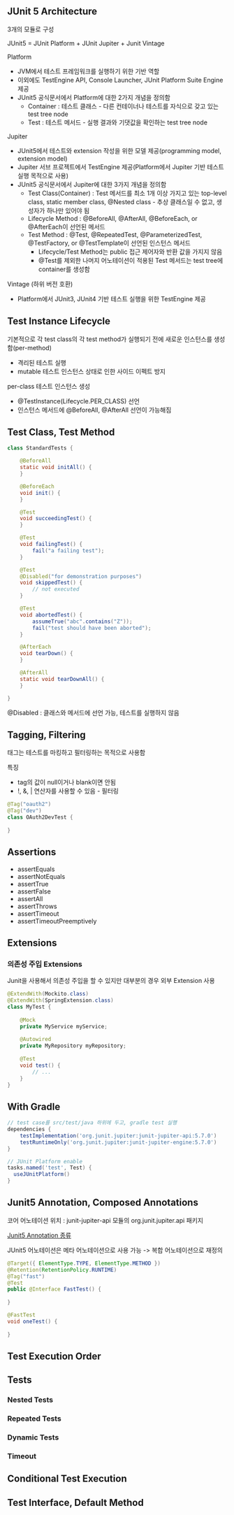 ## JUnit 5 Architecture

3개의 모듈로 구성

JUnit5 = JUnit Platform + JUnit Jupiter + Junit Vintage

Platform
- JVM에서 테스트 프레임워크를 실행하기 위한 기반 역할
- 이외에도 TestEngine API, Console Launcher, JUnit Platform Suite Engine 제공
- JUnit5 공식문서에서 Platform에 대한 2가지 개념을 정의함
  - Container : 테스트 클래스 - 다른 컨테이너나 테스트를 자식으로 갖고 있는 test tree node
  - Test : 테스트 메서드 - 실행 결과와 기댓값을 확인하는 test tree node

Jupiter
- JUnit5에서 테스트와 extension 작성을 위한 모델 제공(programming model, extension model)
- Jupiter 서브 프로젝트에서 TestEngine 제공(Platform에서 Jupiter 기반 테스트 실행 목적으로 사용)
- JUnit5 공식문서에서 Jupiter에 대한 3가지 개념을 정의함
  - Test Class(Container) : Test 메서드를 최소 1개 이상 가지고 있는 top-level class, static member class, @Nested class - 추상 클래스일 수 없고, 생성자가 하나만 있어야 됨
  - Lifecycle Method : @BeforeAll, @AfterAll, @BeforeEach, or @AfterEach이 선언된 메서드
  - Test Method : @Test, @RepeatedTest, @ParameterizedTest, @TestFactory, or @TestTemplate이 선언된 인스턴스 메서드
    - Lifecycle/Test Method는 public 접근 제어자와 반환 값을 가지지 않음
    - @Test를 제외한 나머지 어노테이션이 적용된 Test 메서드는 test tree에 container를 생성함

Vintage (하위 버전 호환)
- Platform에서 JUnit3, JUnit4 기반 테스트 실행을 위한 TestEngine 제공

## Test Instance Lifecycle

기본적으로 각 test class의 각 test method가 실행되기 전에 새로운 인스턴스를 생성함(per-method)
- 격리된 테스트 실행
- mutable 테스트 인스턴스 상태로 인한 사이드 이펙트 방지

per-class 테스트 인스턴스 생성
- @TestInstance(Lifecycle.PER_CLASS) 선언
- 인스턴스 메서드에 @BeforeAll, @AfterAll 선언이 가능해짐 

## Test Class, Test Method

```java
class StandardTests {

    @BeforeAll
    static void initAll() {
    }

    @BeforeEach
    void init() {
    }

    @Test
    void succeedingTest() {
    }

    @Test
    void failingTest() {
        fail("a failing test");
    }

    @Test
    @Disabled("for demonstration purposes")
    void skippedTest() {
        // not executed
    }

    @Test
    void abortedTest() {
        assumeTrue("abc".contains("Z"));
        fail("test should have been aborted");
    }

    @AfterEach
    void tearDown() {
    }

    @AfterAll
    static void tearDownAll() {
    }

}
```

@Disabled : 클래스와 메서드에 선언 가능, 테스트를 실행하지 않음

## Tagging, Filtering

태그는 테스트를 마킹하고 필터링하는 목적으로 사용함

특징
- tag의 값이 null이거나 blank이면 안됨
- !, &, | 연산자를 사용할 수 있음 - 필터링

```java
@Tag("oauth2")
@Tag("dev")
class OAuth2DevTest {
    
}
```

## Assertions

- assertEquals
- assertNotEquals
- assertTrue
- assertFalse
- assertAll
- assertThrows
- assertTimeout
- assertTimeoutPreemptively

## Extensions

### 의존성 주입 Extensions

Junit을 사용해서 의존성 주입을 할 수 있지만 대부분의 경우 외부 Extension 사용

```java
@ExtendWith(Mockito.class)
@ExtendWith(SpringExtension.class)
class MyTest {
 
    @Mock
    private MyService myService;
 
    @Autowired
    private MyRepository myRepository;
 
    @Test
    void test() {
        // ...
    }
} 
```

## With Gradle

```groovy
// test case를 src/test/java 하위에 두고, gradle test 실행
dependencies {
    testImplementation('org.junit.jupiter:junit-jupiter-api:5.7.0')
    testRuntimeOnly('org.junit.jupiter:junit-jupiter-engine:5.7.0')
}

// JUnit Platform enable 
tasks.named('test', Test) {
  useJUnitPlatform()
}
```

## Junit5 Annotation, Composed Annotations

코어 어노테이션 위치 : junit-jupiter-api 모듈의 org.junit.jupiter.api 패키지

[Junit5 Annotation 종류](https://junit.org/junit5/docs/current/user-guide/#writing-tests-annotations)

JUnit5 어노테이션은 메타 어노테이션으로 사용 가능 -> 복합 어노테이션으로 재정의 

```java
@Target({ ElementType.TYPE, ElementType.METHOD })
@Retention(RetentionPolicy.RUNTIME)
@Tag("fast")
@Test
public @Interface FastTest() {
    
}
```

```java
@FastTest
void oneTest() {
    
}
```

## Test Execution Order

## Tests

### Nested Tests

### Repeated Tests

### Dynamic Tests

### Timeout

## Conditional Test Execution

## Test Interface, Default Method





